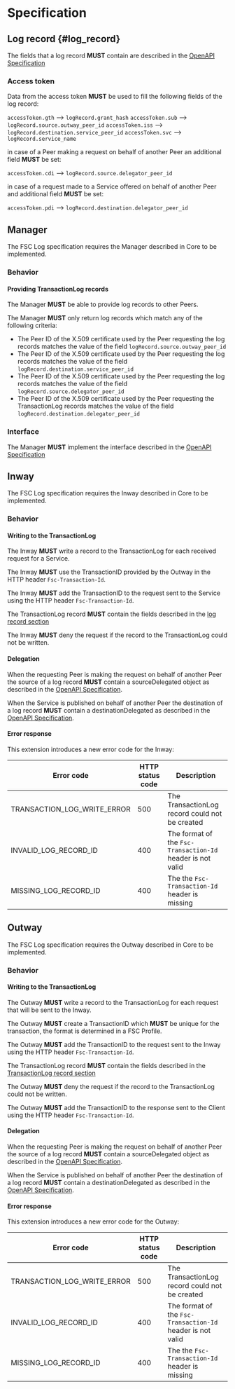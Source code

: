 # Specification

## Log record {#log_record}

The fields that a log record **MUST** contain are described in the [OpenAPI Specification](logging.yaml)

### Access token

Data from the access token **MUST** be used to fill the following fields of the log record:

`accessToken.gth` -->  `logRecord.grant_hash`
`accessToken.sub` -->  `logRecord.source.outway_peer_id`
`accessToken.iss` -->  `logRecord.destination.service_peer_id`
`accessToken.svc` -->  `logRecord.service_name`

in case of a Peer making a request on behalf of another Peer an additional field **MUST** be set:

`accessToken.cdi` --> `logRecord.source.delegator_peer_id`

in case of a request made to a Service offered on behalf of another Peer and additional field **MUST** be set:

`accessToken.pdi` --> `logRecord.destination.delegator_peer_id`

## Manager

The FSC Log specification requires the Manager described in Core to be implemented.

### Behavior

#### Providing TransactionLog records

The Manager **MUST** be able to provide log records to other Peers.

The Manager **MUST** only return log records which match any of the following criteria:

- The Peer ID of the X.509 certificate used by the Peer requesting the log records matches the value of the field `logRecord.source.outway_peer_id`
- The Peer ID of the X.509 certificate used by the Peer requesting the log records matches the value of the field `logRecord.destination.service_peer_id`
- The Peer ID of the X.509 certificate used by the Peer requesting the log records matches the value of the field `logRecord.source.delegator_peer_id`
- The Peer ID of the X.509 certificate used by the Peer requesting the TransactionLog records matches the value of the field `logRecord.destination.delegator_peer_id`

### Interface

The Manager **MUST** implement the interface described in the [OpenAPI Specification](logging.yaml)

## Inway

The FSC Log specification requires the Inway described in Core to be implemented.

### Behavior

#### Writing to the TransactionLog

The Inway **MUST** write a record to the TransactionLog for each received request for a Service.

The Inway **MUST** use the TransactionID provided by the Outway in the HTTP header `Fsc-Transaction-Id`.

The Inway **MUST** add the TransactionID to the request sent to the Service using the HTTP header `Fsc-Transaction-Id`.

The TransactionLog record **MUST** contain the fields described in the [log record section](#log_record)

The Inway **MUST** deny the request if the record to the TransactionLog could not be written.

#### Delegation

When the requesting Peer is making the request on behalf of another Peer the source of a log record **MUST** contain a sourceDelegated object as described in the [OpenAPI Specification](logging.yaml).

When the Service is published on behalf of another Peer the destination of a log record **MUST** contain a destinationDelegated as described in the [OpenAPI Specification](logging.yaml).

#### Error response

This extension introduces a new error code for the Inway:

| Error code                  | HTTP status code | Description                                                |
|-----------------------------|------------------|------------------------------------------------------------|
| TRANSACTION_LOG_WRITE_ERROR | 500              | The TransactionLog record could not be created             |
| INVALID_LOG_RECORD_ID       | 400              | The format of the `Fsc-Transaction-Id` header is not valid |
| MISSING_LOG_RECORD_ID       | 400              | The the `Fsc-Transaction-Id` header is missing             |

## Outway

The FSC Log specification requires the Outway described in Core to be implemented.

### Behavior

#### Writing to the TransactionLog

The Outway **MUST** write a record to the TransactionLog for each request that will be sent to the Inway.

The Outway **MUST** create a TransactionID which **MUST** be unique for the transaction, the format is determined in a FSC Profile.

The Outway **MUST** add the TransactionID to the request sent to the Inway using the HTTP header `Fsc-Transaction-Id`.

The TransactionLog record **MUST** contain the fields described in the [TransactionLog record section](#transaction_log_record)

The Outway **MUST** deny the request if the record to the TransactionLog could not be written.

The Outway **MUST** add the TransactionID to the response sent to the Client using the HTTP header `Fsc-Transaction-Id`.

#### Delegation

When the requesting Peer is making the request on behalf of another Peer the source of a log record **MUST** contain a sourceDelegated object as described in the [OpenAPI Specification](logging.yaml).

When the Service is published on behalf of another Peer the destination of a log record **MUST** contain a destinationDelegated as described in the [OpenAPI Specification](logging.yaml).

#### Error response

This extension introduces a new error code for the Outway:

| Error code                                          | HTTP status code | Description                                                |
|-----------------------------------------------------|------------------|------------------------------------------------------------|
| TRANSACTION_LOG_WRITE_ERROR                       |  500             | The TransactionLog record could not be created             |
| INVALID_LOG_RECORD_ID       | 400              | The format of the `Fsc-Transaction-Id` header is not valid |
| MISSING_LOG_RECORD_ID       | 400              | The the `Fsc-Transaction-Id` header is missing             |
